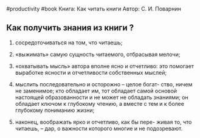 #productivity #book 
Книга: Как читать книги
Автор: С. И. Поварнин

## Как получить знания из книги ?

1) сосредоточиваться на том, что читаешь;

2) «выжимать» самую сущность читаемого, отбрасывая мелочи;

3) «охватывать мысль» автора вполне ясно и отчетливо: это помогает выработке ясности и отчетливости собственных мыслей;

4) мыслить последовательно и осторожно – целое богат- ство, ничем не заменимое; кто обладает им, тот обладает самой основой настоящей образованности и не может не обладать знаниями; он обладает ключом к глубокому чтению, а вместе с тем и к более глубокому пониманию жизни;

5) наконец, воображать ярко и отчетливо, как бы пере- живая то, что читаешь, – дар, о важности которого многие и не подозревают.
